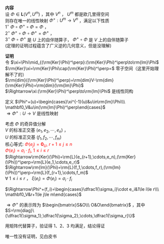 **内容**  
设 $\Phi\in\mathbf{L}(V^n,U^m)$ ，其中 $V^n$ ， $U^m$ 都是欧几里得空间  
则存在唯一的线性映射 $\Phi^+:U^m\to V^n$ ，满足以下性质  
$1^\circ\ \Phi\circ\Phi^+\circ\Phi=\Phi$ ，  
$2^\circ\ \Phi^+\circ\Phi\circ\Phi^+=\Phi^+$ ，  
$3^\circ\ \Phi\circ\Phi^+$ 是 $U$ 上的自伴随算子， $\Phi^+\circ\Phi$ 是 $V$ 上的自伴随算子  
(定理的证明过程蕴含了广义逆的几何意义，但是没理解)  
  
**证明**  
令 $\xi=\Phi\mid_{(\rm{Ker}\Phi)^\perp}:(\rm{Ker}\Phi)^\perp\to\rm{Im}\Phi$  
$\rm{Ker}\xi=\rm{Ker}\Phi\cap(\rm{Ker}\Phi)^\perp=$ 零子空间（这里开始理解不了的）  
$\rm{dim}((\rm{Ker}\Phi)^\perp)=\rm{dim}V-\rm{dim}(\rm{Ker}\Phi)=\rm{dim}(\rm{Im}\Phi)$  
$\Rightarrow\xi:(\rm{Ker}\Phi)^\perp\to\rm{Im}\Phi$ 是线性同构  
  
定义 $\Phi^+(u)=\begin{cases}\xi^{-1}(u)&u\in\rm{Im}\Phi\\\ \mathbf0_V&u\in(\rm{Im}\Phi)^\perp\end{cases}$  
$\Rightarrow\Phi^+:U\to V$ 是线性映射  
  
考虑 $\Phi$ 的奇异值分解  
$V$ 的标准正交基 $(e_1,e_2,\cdots,e_n)$ ，  
$U$ 的标准正交基 $(f_1,f_2,\cdots,f_m)$  
核心等式: <font color=red> $\Phi(e_j)=\mathbf0_U,\ r+1\le j\le n$  
$\Phi(e_i)=\sigma_i\cdot f_i,\ 1\le i\le r$ </font>  
$\Rightarrow\rm{Ker}(\Phi)=\rm{L}(e_{r+1},\cdots,e_n),(\rm{Ker}(\Phi))^\perp=\rm{L}(e_1,\cdots,e_r)$  
$\Rightarrow\rm{Im}(\Phi)=\rm{L}(f_1,\cdots,f_r),(\rm{Im}(\Phi))^\perp=\rm{L}(f_{r+1},\cdots,f_m)$  
$\forall\ 1\le i\le r$ ， $\xi(e_i)=\Phi(e_i)=\sigma_i\cdot f_i$  
  
$\Rightarrow\Phi^+(f_i)=\begin{cases}\dfrac1{\sigma_i}\cdot e_i&1\le i\le r\\\ \mathbf0_V&r+1\le j\le m\end{cases}$  
  
$\Rightarrow\Phi^+$ 的表示阵为 $\begin{bmatrix}S&O\\\ O&O\end{bmatrix}$ ，其中 $S=\rm{diag}\{\dfrac1{\sigma_1},\dfrac1{\sigma_2},\cdots,\dfrac1{\sigma_r}\}$  
  
用矩阵代替算子，验证得 $1、2、3$ 均满足，结论得证  
  
唯一性没有证明，见白皮书  

